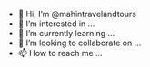 - 👋 Hi, I’m @mahintravelandtours
- 👀 I’m interested in ...
- 🌱 I’m currently learning ...
- 💞️ I’m looking to collaborate on ...
- 📫 How to reach me ...

<!---
mahintravelandtours/mahintravelandtours is a ✨ special ✨ repository because its `README.md` (this file) appears on your GitHub profile.
You can click the Preview link to take a look at your changes.
--->
